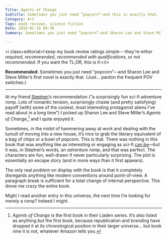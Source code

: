 ```yaml
---
Title: Agents of Change
Subtitle: Sometimes you just need “popcorn”—and this is exactly that.
Category: Art
Tags: book reviews, science fiction
Date: 2018-02-16 06:30
Summary: Sometimes you just need “popcorn”—and Sharon Lee and Steve Miller’s first novel is exactly that. (Just… pardon the frequent POV switches.)

---
```


\<i class=editorial\>I keep my book review ratings simple---they're either *required*, *recommended*, *recommended with qualifications*, or *not recommended*. If you want the TL;DR, this is it:\</i\>

**Recommended:** Sometimes you just need “popcorn”—and Sharon Lee and Steve Miller’s first novel is exactly that. (Just… pardon the frequent POV switches.)

---

At my friend [Stephen](http://stephencarradini.com)’s recommendation (“a surprisingly fun sci-fi adventure romp. Lots of romantic tension, surprisingly chaste (and pretty satisfying) payoff [with] some of the coolest, most interesting protagonist aliens I've read about in a long time”) I picked up Sharon Lee and Steve Miller’s _Agents of Change_,[^1] and I quite enjoyed it.

Sometimes, in the midst of hammering away at work and dealing with the tumult of moving into a new house, it’s nice to grab the literary equivalent of a bag of chips or a bowl of popcorn. This is that. There was nothing in this book that was anything like as interesting or engaging as sci-fi [can be](http://www.chriskrycho.com/2017/icehenge.html "Icehenge (review on this site)")—but it was, in Stephen’s words, an *adventure romp*, and that was perfect. The characters are fun, well-drawn if never particularly surprising. The plot is essentially an escape story (and in more ways than it first appears).

The only real *problem* on display with the book is that it completely disregards anything like modern conventions around point-of-view. A paragraph break is sufficient for a total change of internal perspective. This drove me crazy the entire book.

Might I read another entry in this universe, the next time I’m looking for merely a romp? Indeed I might.

[^1]:   _Agents of Change_ is the first book in their Liaden series. It’s also listed as anything *but* the first book, because republication and branding have dropped it at its chronological position in their larger universe… but book *nine* it is not, whatever Amazon tells you.
